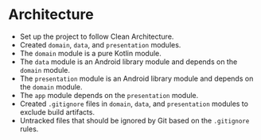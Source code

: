 # Architecture
- Set up the project to follow Clean Architecture.
- Created `domain`, `data`, and `presentation` modules.
- The `domain` module is a pure Kotlin module.
- The `data` module is an Android library module and depends on the `domain` module.
- The `presentation` module is an Android library module and depends on the `domain` module.
- The `app` module depends on the `presentation` module.
- Created `.gitignore` files in `domain`, `data`, and `presentation` modules to exclude build artifacts.
- Untracked files that should be ignored by Git based on the `.gitignore` rules.
